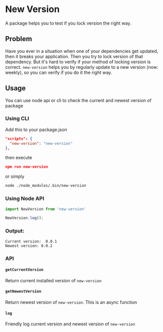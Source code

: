 # New Version

<!-- [![Travis][build-badge]][build]
[![npm package][npm-badge]][npm]
[![Coveralls][coveralls-badge]][coveralls] -->

A package helps you to test if you lock version the right way.

## Problem

Have you ever in a situation when one of your dependencies get updated, then it breaks your application. Then you try to lock version of that dependency. But it's hard to verify if your method of locking version is correct. `new-version` helps you by regularly update to a new version (now: weekly), so you can verify if you do it the right way.

## Usage
You can use node api or cli to check the current and newest version of package
### Using CLI
Add this to your package.json
```json
"scripts": {
  "new-version": "new-version"
},
```
then execute
```json
npm run new-version
```

or simply
```bash
node ./node_modules/.bin/new-version
```
### Using Node API

```javascript
import NewVersion from 'new-version'

NewVersion.log();
```

### Output: 
```
Current version:  0.0.1
Newest version: 0.0.2
```

### API

#### `getCurrentVersion`
Return current installed version of `new-version`

#### `getNewestVersion`
Return newest version of `new-version`. This is an async function

#### `log`
Friendly log current version and newest version of `new-version`


<!-- [build-badge]: https://img.shields.io/travis/user/repo/master.png?style=flat-square
[build]: https://travis-ci.org/user/repo

[npm-badge]: https://img.shields.io/npm/v/npm-package.png?style=flat-square
[npm]: https://www.npmjs.org/package/npm-package

[coveralls-badge]: https://img.shields.io/coveralls/user/repo/master.png?style=flat-square
[coveralls]: https://coveralls.io/github/user/repo -->
